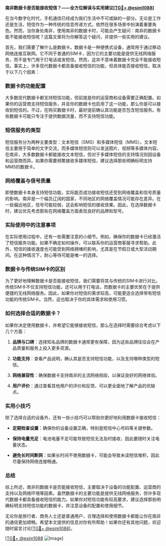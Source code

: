 **南非数据卡是否能接收短信？——全方位解读与实用建议[[TG💪+ @esim1088](https://t.me/s/esim1088)]**

在当今数字化时代，手机通信已经成为我们生活中不可或缺的一部分。无论是工作还是生活，短信作为一种传统的信息传递方式，依然在很多场景中扮演着重要角色。然而，当你身处南非，使用南非的数据卡时，可能会产生疑问：南非的数据卡能不能接收短信呢？这篇文章将为你解答这个疑问，并提供一些实用的建议。

首先，我们需要了解什么是数据卡。数据卡是一种便携式设备，通常用于通过移动网络连接互联网。它不同于普通的SIM卡，因为它的主要功能是提供无线网络服务，而不是专门用于打电话或发短信。然而，这并不意味着数据卡完全不能接收短信。事实上，许多现代数据卡都具备接收短信的功能，但具体能否接收短信，取决于以下几个因素：

### 数据卡的功能配置

大多数现代数据卡都支持短信功能，但前提是你的运营商和设备需要正确配置。如果你的运营商支持短信服务，并且你的数据卡也启用了这一功能，那么你是可以接收到短信的。不过，在购买数据卡时，最好提前确认其功能是否包含短信服务。有些数据卡可能只专注于提供数据流量，而不支持短信功能。

### 短信服务的类型

短信服务分为两种主要类型：文本短信（SMS）和多媒体短信（MMS）。文本短信主要用于简单的文字交流，而多媒体短信则可以发送图片、视频等多媒体内容。在南非，大多数数据卡都能接收文本短信，但对于多媒体短信的支持情况则因设备和运营商而异。如果你需要频繁接收多媒体短信，建议选择那些明确标明支持MMS的数据卡。

### 网络覆盖与信号质量

即使数据卡本身支持短信功能，实际能否成功接收短信还受到网络覆盖和信号质量的影响。南非是一个幅员辽阔的国家，不同地区的网络覆盖情况可能存在差异。在一些偏远地区，信号可能较弱，这会影响短信的接收效果。因此，在选择数据卡时，建议优先考虑那些在网络覆盖方面表现良好的品牌和型号。

### 实际使用中的注意事项

在实际使用过程中，还有一些需要注意的小细节。例如，确保你的数据卡已经激活了短信服务功能。如果不确定如何操作，可以联系你的运营商客服寻求帮助。此外，短信的接收速度也可能受到网络拥堵的影响，尤其是在节假日或大型活动期间。在这种情况下，耐心等待可能是唯一的选择。

### 数据卡与传统SIM卡的区别

为了更好地理解数据卡是否能接收短信，我们需要将其与传统的SIM卡进行对比。传统SIM卡不仅支持短信功能，还可以用于打电话，而数据卡的主要优势在于提供便捷的无线网络服务。因此，如果你对短信的需求较高，可能更适合选择带有短信功能的传统SIM卡。当然，这也取决于你的具体需求和使用习惯。

### 如何选择合适的数据卡？

如果你决定使用数据卡，并希望它能够接收短信，那么在选择时需要综合考虑以下几个方面：

1. **品牌与口碑**：选择知名品牌的数据卡通常更有保障，因为这些品牌往往会在产品质量和服务上投入更多资源。
   
2. **功能支持**：查看产品说明，确认其是否支持短信功能，以及支持哪种类型的短信。

3. **网络兼容性**：确保数据卡支持南非的主流网络频段，以保证良好的网络体验。

4. **用户评价**：通过查看其他用户的评价和反馈，可以更全面地了解产品的优缺点。

### 实用小技巧

除了选择合适的设备外，还有一些小技巧可以帮助你更好地利用数据卡接收短信：

- **定期检查设置**：确保你的设备设置正确，特别是短信中心号码等关键参数。
  
- **保持电量充足**：电池电量不足可能导致短信无法及时接收，因此要随时关注电量状态。

- **避免长时间断网**：如果长时间不使用数据卡，可能会导致未读短信堆积，因此尽量保持网络连接畅通。

### 总结

综上所述，南非的数据卡是否能接收短信，主要取决于设备的功能配置、运营商的支持以及网络环境等因素。虽然数据卡的主要功能是提供无线网络服务，但许多现代数据卡都具备接收短信的能力。如果你对短信功能有较高要求，建议选择那些明确标明支持短信功能的数据卡，并注意设备的配置和使用细节。

无论你是旅行者、商务人士还是普通用户，合理选择和使用数据卡都能让你在南非的通信更加顺畅。希望本文提供的信息对你有所帮助！如果你还有其他问题，欢迎随时留言讨论[[TG💪+ @esim1088](https://t.me/s/esim1088)]。

[[TG💪+ @esim1088](https://t.me/s/esim1088) ![Image](https://i.postimg.cc/4NQfJmqS/Snipaste-2025-05-13-00-14-12.png)]